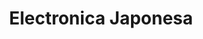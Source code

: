 ---
title: "Electronica Japonesa"
url: /santa-ana-el-salvador/electronica-japonesa/
shop: Allgemein
---